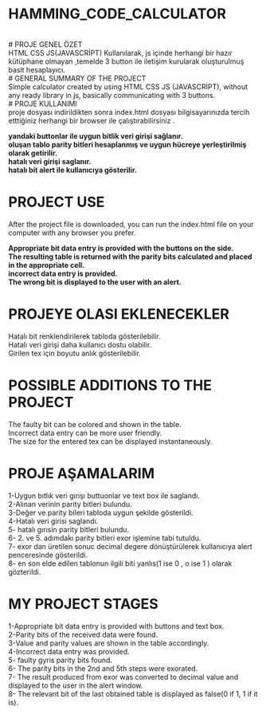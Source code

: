 # HAMMING_CODE_CALCULATOR
 <br/>
# PROJE GENEL ÖZET <br/>
HTML CSS JS(JAVASCRİPT) Kullanılarak, js içinde herhangi bir hazır kütüphane olmayan ,temelde 3 button ile iletişim kurularak oluşturulmuş basit hesaplayıcı. <br/>
# GENERAL SUMMARY OF THE PROJECT <br/>
Simple calculator created by using HTML CSS JS (JAVASCRİPT), without any ready library in js, basically communicating with 3 buttons. <br/>
# PROJE KULLANIMI <br/>
proje dosyası indirildikten sonra index.html dosyası bilgisayarınızda tercih etttiğiniz herhangi bir browser ile çalıştırabilirsiniz . <br/>

**yandaki buttonlar ile uygun bitlik veri girişi sağlanır. <br/>
oluşan tablo parity bitleri hesaplanmış ve uygun hücreye yerleştirilmiş olarak getirilir. <br/>
hatalı veri girişi saglanır. <br/>
hatalı bit alert ile kullanıcıya gösterilir.** <br/>
# PROJECT USE <br/>
After the project file is downloaded, you can run the index.html file on your computer with any browser you prefer. <br/>

**Appropriate bit data entry is provided with the buttons on the side. <br/>
The resulting table is returned with the parity bits calculated and placed in the appropriate cell. <br/>
incorrect data entry is provided. <br/>
The wrong bit is displayed to the user with an alert.** <br/>
# PROJEYE OLASI EKLENECEKLER
Hatalı bit renklendirilerek tabloda gösterilebilir. <br/>
Hatalı veri girişi daha kullanıcı dostu olabilir. <br/>
Girilen tex için boyutu anlık gösterilebilir. <br/>
# POSSIBLE ADDITIONS TO THE PROJECT
The faulty bit can be colored and shown in the table. <br/>
Incorrect data entry can be more user friendly. <br/>
The size for the entered tex can be displayed instantaneously. <br/>
# PROJE AŞAMALARIM
1-Uygun bıtlık veri gırışı buttuonlar ve text box ile saglandı. <br/>
2-Alınan verinin parity bitleri bulundu. <br/>
3-Değer ve parity bileri tabloda uygun şekilde gösterildi. <br/>
4-Hatalı veri girisi saglandı. <br/>
5- hatalı gırısin parity bitleri bulundu. <br/>
6- 2. ve 5. adımdakı parity bitleri exor işlemine tabi tutuldu. <br/>
7- exor dan üretilen sonuc decimal degere dönüştürülerek kullanıcıya alert penceresinde gösterildi. <br/>
8- en son elde edilen tablonun ilgili biti yanlıs(1 ise 0 , o ise 1 ) olarak gözterildi. <br/>
# MY PROJECT STAGES
1-Appropriate bit data entry is provided with buttons and text box. <br/>
2-Parity bits of the received data were found. <br/>
3-Value and parity values are shown in the table accordingly. <br/>
4-Incorrect data entry was provided. <br/>
5- faulty gyris parity bits found. <br/>
6- The parity bits in the 2nd and 5th steps were exorated. <br/>
7- The result produced from exor was converted to decimal value and displayed to the user in the alert window. <br/>
8- The relevant bit of the last obtained table is displayed as false(0 if 1, 1 if it is). <br/>

